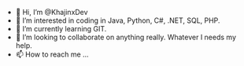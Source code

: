 - 👋 Hi, I’m @KhajinxDev
- 👀 I’m interested in coding in Java, Python, C#, .NET, SQL, PHP.
- 🌱 I’m currently learning GIT.
- 💞️ I’m looking to collaborate on anything really. Whatever I needs my help.
- 📫 How to reach me ...

<!---
KhajinxDev/KhajinxDev is a ✨ special ✨ repository because its `README.md` (this file) appears on your GitHub profile.
You can click the Preview link to take a look at your changes.
--->
